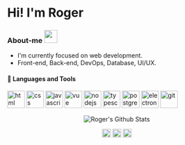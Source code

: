 <h1>Hi! I'm Roger</h1> 

### About-me <img src="https://github.com/TheDudeThatCode/TheDudeThatCode/raw/master/Assets/Developer.gif" width="30px">

- I'm currently focused on web development.
- Front-end, Back-end, DevOps, Database, UI/UX.

#### :rocket: Languages and Tools
<p align="left">
  <img src="https://devicons.github.io/devicon/devicon.git/icons/html5/html5-plain-wordmark.svg" alt="html" width="40" height="40"/>
  <img src="https://devicons.github.io/devicon/devicon.git/icons/css3/css3-plain-wordmark.svg" alt="css" width="40" height="40"/>
  <img src="https://devicons.github.io/devicon/devicon.git/icons/javascript/javascript-original.svg" alt="javascript" width="40" height="40"/> 
  <img src="https://devicon.dev/devicon.git/icons/vuejs/vuejs-original.svg" alt="vue" width="40" height="40"/>
  <img src="https://devicons.github.io/devicon/devicon.git/icons/nodejs/nodejs-original.svg" alt="nodejs" width="40" height="40"/>
  <img src="https://devicons.github.io/devicon/devicon.git/icons/typescript/typescript-original.svg" alt="typescript" width="40" height="40"/>
  <img src="https://devicons.github.io/devicon/devicon.git/icons/postgresql/postgresql-original.svg" alt="postgresql" width="40" height="40"/>
  <img src="https://devicons.github.io/devicon/devicon.git/icons/electron/electron-original.svg" alt="electron" width="40" height="40"/>
  <img src="https://devicon.dev/devicon.git/icons/git/git-original.svg" alt="git" width="40" height="40"/>
</p>

<p align="center">
  <img alt="Roger's Github Stats" src="https://github-readme-stats.vercel.app/api?username=Rogerluiz0&show_icons=true&hide_border=false&count_private=true"/>
</p>

<p align="center">
  <a href="https://twitter.com/AB4NT5S"><img align="center" src="https://cdn.jsdelivr.net/npm/simple-icons@3.0.1/icons/twitter.svg" alt="Roger's twitter" height="20" width="20"/></a>
  <a href="https://www.linkedin.com/in/roger-luiz-8361981b2/"><img align="center" src="https://cdn.jsdelivr.net/npm/simple-icons@3.0.1/icons/linkedin.svg" alt="Roger's linkedin" height="20" width="20" /></a>
  <a href="https://www.instagram.com/rogersluiz_/"><img align="center" src="https://cdn.jsdelivr.net/npm/simple-icons@3.0.1/icons/instagram.svg" alt="Roger's instagram" height="20" width="20" /></a>
</p>
